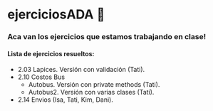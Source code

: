 # ejerciciosADA :notebook:

### Aca van los ejercicios que estamos trabajando en clase! 

#### Lista de ejercicios resueltos:

* 2.03 Lapices. Versión con validación (Tati).
* 2.10 Costos Bus
  * Autobus. Versión con private methods (Tati).
  * Autobus2. Versión con varias clases (Tati).
* 2.14 Envios (Isa, Tati, Kim, Dani).
 
